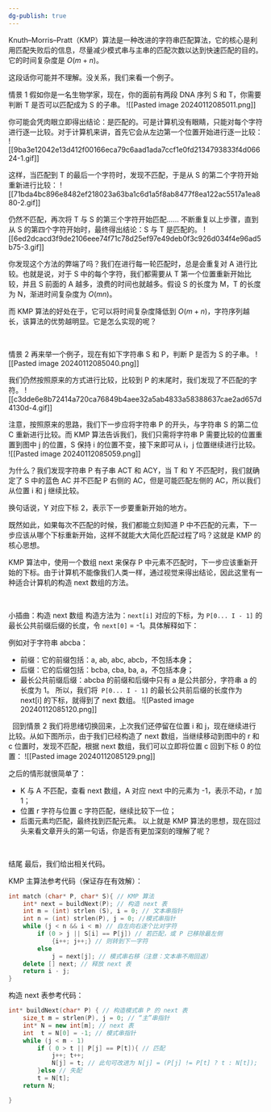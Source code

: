```yaml
---
dg-publish: true
---
```

Knuth–Morris–Pratt（KMP）算法是一种改进的字符串匹配算法，它的核心是利用匹配失败后的信息，尽量减少模式串与主串的匹配次数以达到快速匹配的目的。它的时间复杂度是 $O (m+n)$。

这段话你可能并不理解。没关系，我们来看一个例子。

情景 1
假如你是一名生物学家，现在，你的面前有两段 DNA 序列 S 和 T，你需要判断 T 是否可以匹配成为 S 的子串。
![[Pasted image 20240112085011.png]]

你可能会凭肉眼立即得出结论：是匹配的。可是计算机没有眼睛，只能对每个字符进行逐一比较。对于计算机来讲，首先它会从左边第一个位置开始进行逐一比较：
![[9ba3e12042e13d412f00166eca79c6aad1ada7ccf1e0fd2134793833f4d06624-1.gif]]

这样，当匹配到 T 的最后一个字符时，发现不匹配，于是从 S 的第二个字符开始重新进行比较：
![[71bda4bc896e8482ef218023a63ba1c6d1a5f8ab8477f8ea122ac5517a1ea880-2.gif]]

仍然不匹配，再次将 T 与 S 的第三个字符开始匹配...... 不断重复以上步骤，直到从 S 的第四个字符开始时，最终得出结论：S 与 T 是匹配的。
![[6ed2dcacd3f9de2106eee74f71c78d25ef97e49deb0f3c926d034f4e96ad5b75-3.gif]]

你发现这个方法的弊端了吗？我们在进行每一轮匹配时，总是会重复对 A 进行比较。也就是说，对于 S 中的每个字符，我们都需要从 T 第一个位置重新开始比较，并且 S 前面的 A 越多，浪费的时间也就越多。假设 S 的长度为 M，T 的长度为 N，渐进时间复杂度为 $O (mn)$。

而 KMP 算法的好处在于，它可以将时间复杂度降低到 $O (m+n)$，字符序列越长，该算法的优势越明显。它是怎么实现的呢？

 

情景 2
再来举一个例子，现在有如下字符串 S 和 P，判断 P 是否为 S 的子串。
![[Pasted image 20240112085040.png]]

我们仍然按照原来的方式进行比较，比较到 P 的末尾时，我们发现了不匹配的字符。
![[c3dde6e8b72414a720ca76849b4aee32a5ab4833a58388637cae2ad657d4130d-4.gif]]

注意，按照原来的思路，我们下一步应将字符串 P 的开头，与字符串 S 的第二位 C 重新进行比较。而 KMP 算法告诉我们，我们只需将字符串 P 需要比较的位置重置到图中 j 的位置，S 保持 i 的位置不变，接下来即可从 i，j 位置继续进行比较。
![[Pasted image 20240112085059.png]]

为什么？我们发现字符串 P 有子串 ACT 和 ACY，当 T 和 Y 不匹配时，我们就确定了 S 中的蓝色 AC 并不匹配 P 右侧的 AC，但是可能匹配左侧的 AC，所以我们从位置 i 和 j 继续比较。

换句话说，Y 对应下标 2，表示下一步要重新开始的地方。

既然如此，如果每次不匹配的时候，我们都能立刻知道 P 中不匹配的元素，下一步应该从哪个下标重新开始，这样不就能大大简化匹配过程了吗？这就是 KMP 的核心思想。

KMP 算法中，使用一个数组 next 来保存 P 中元素不匹配时，下一步应该重新开始的下标。由于计算机不能像我们人类一样，通过视觉来得出结论，因此这里有一种适合计算机的构造 next 数组的方法。

 

小插曲：构造 next 数组
构造方法为：`next[i]` 对应的下标，为 `P[0... I - 1]` 的最长公共前缀后缀的长度，令 `next[0]` = -1。具体解释如下：

例如对于字符串 abcba：

- 前缀：它的前缀包括：a, ab, abc, abcb，不包括本身；
- 后缀：它的后缀包括：bcba, cba, ba, a，不包括本身；
- 最长公共前缀后缀：abcba 的前缀和后缀中只有 a 是公共部分，字符串 a 的长度为 1。
所以，我们将` P[0... I - 1]` 的最长公共前后缀的长度作为 next[i] 的下标，就得到了 next 数组。
![[Pasted image 20240112085120.png]]

 
回到情景 2
我们将思绪切换回来，上次我们还停留在位置 i 和 j，现在继续进行比较。从如下图所示，由于我们已经构造了 next 数组，当继续移动到图中的 r 和 c 位置时，发现不匹配，根据 next 数组，我们可以立即将位置 c 回到下标 0 的位置：
![[Pasted image 20240112085129.png]]

之后的情形就很简单了：

- K 与 A 不匹配，查看 next 数组，A 对应 next 中的元素为 -1，表示不动，r 加 1；
- 位置 r 字符与位置 c 字符匹配，继续比较下一位；
- 后面元素均匹配，最终找到匹配元素。
以上就是 KMP 算法的思想，现在回过头来看文章开头的第一句话，你是否有更加深刻的理解了呢？

 

结尾
最后，我们给出相关代码。

KMP 主算法参考代码（保证存在有效解）：
```cpp
int match (char* P, char* S){ // KMP 算法
    int* next = buildNext(P); // 构造 next 表
    int m = (int) strlen (S), i = 0; // 文本串指针
    int n = (int) strlen(P), j = 0; //模式串指针
    while (j < n && i < m) // 自左向右逐个比对字符
        if (0 > j || S[i] == P[j]) // 若匹配，或 P 已移除最左侧
            {i++; j++;} // 则转到下一字符
        else
            j = next[j]; // 模式串右移（注意：文本串不用回退）
    delete [] next; // 释放 next 表
    return i - j;
}
```

构造 next 表参考代码：
```cpp
int* buildNext(char* P) { // 构造模式串 P 的 next 表
    size_t m = strlen(P), j = 0; // “主”串指针
    int* N = new int[m]; // next 表
    int  t = N[0] = -1; // 模式串指针
    while (j < m - 1)
        if ( 0 > t || P[j] == P[t]){ // 匹配
            j++; t++;
            N[j] = t; // 此句可改进为 N[j] = (P[j] != P[t] ? t : N[t]);
        }else // 失配
        t = N[t];
    return N;

}
```